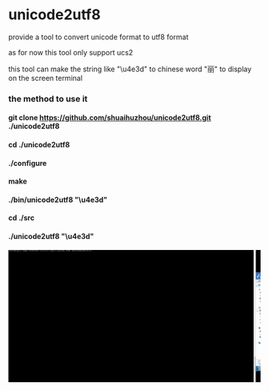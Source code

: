 # unicode2utf8

provide a tool to convert unicode format to utf8 format

as for now this tool only support ucs2

this tool can make the string like "\u4e3d" to chinese word "丽" to display on the screen terminal

### the method to use it
#### git clone https://github.com/shuaihuzhou/unicode2utf8.git ./unicode2utf8
#### cd ./unicode2utf8
#### ./configure
#### make
#### ./bin/unicode2utf8 "\u4e3d"
#### cd ./src
#### ./unicode2utf8 "\u4e3d"
![img](https://github.com/shuaihuzhou/unicode2utf8/blob/master/images/unicode2utf-8.gif)
